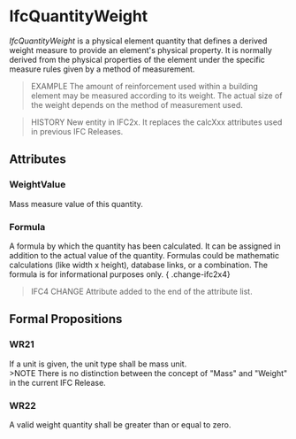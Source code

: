 # IfcQuantityWeight

_IfcQuantityWeight_ is a physical element quantity that defines a derived weight measure to provide an element's physical property. It is normally derived from the physical properties of the element under the specific measure rules given by a method of measurement.<!-- end of definition -->

> EXAMPLE The amount of reinforcement used within a building element may be measured according to its weight. The actual size of the weight depends on the method of measurement used.

> HISTORY New entity in IFC2x. It replaces the calcXxx attributes used in previous IFC Releases.

## Attributes

### WeightValue
Mass measure value of this quantity.

### Formula
A formula by which the quantity has been calculated. It can be assigned in addition to the actual value of the quantity. Formulas could be mathematic calculations (like width x height), database links, or a combination. The formula is for informational purposes only.
{ .change-ifc2x4}
> IFC4 CHANGE Attribute added to the end of the attribute list.

## Formal Propositions

### WR21
If a unit is given, the unit type shall be mass unit.\
			>NOTE There is no distinction between the concept of "Mass" and "Weight" in the current IFC Release.

### WR22
A valid weight quantity shall be greater than or equal to zero.
